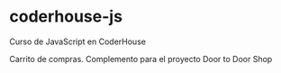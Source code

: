 # coderhouse-js
Curso de JavaScript en CoderHouse

Carrito de compras. Complemento para el proyecto Door to Door Shop
